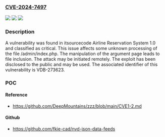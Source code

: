 ### [CVE-2024-7497](https://cve.mitre.org/cgi-bin/cvename.cgi?name=CVE-2024-7497)
![](https://img.shields.io/static/v1?label=Product&message=Airline%20Reservation%20System&color=blue)
![](https://img.shields.io/static/v1?label=Version&message=%3D%201.0%20&color=brighgreen)
![](https://img.shields.io/static/v1?label=Vulnerability&message=CWE-73%20File%20Inclusion&color=brighgreen)

### Description

A vulnerability was found in itsourcecode Airline Reservation System 1.0 and classified as critical. This issue affects some unknown processing of the file /admin/index.php. The manipulation of the argument page leads to file inclusion. The attack may be initiated remotely. The exploit has been disclosed to the public and may be used. The associated identifier of this vulnerability is VDB-273623.

### POC

#### Reference
- https://github.com/DeepMountains/zzz/blob/main/CVE1-2.md

#### Github
- https://github.com/fkie-cad/nvd-json-data-feeds

